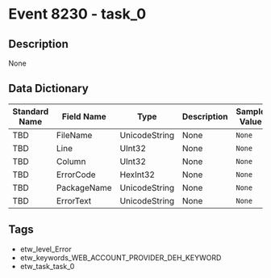 # Event 8230 - task_0

## Description
None

## Data Dictionary
|Standard Name|Field Name|Type|Description|Sample Value|
|---|---|---|---|---|
|TBD|FileName|UnicodeString|None|`None`|
|TBD|Line|UInt32|None|`None`|
|TBD|Column|UInt32|None|`None`|
|TBD|ErrorCode|HexInt32|None|`None`|
|TBD|PackageName|UnicodeString|None|`None`|
|TBD|ErrorText|UnicodeString|None|`None`|

## Tags
* etw_level_Error
* etw_keywords_WEB_ACCOUNT_PROVIDER_DEH_KEYWORD
* etw_task_task_0